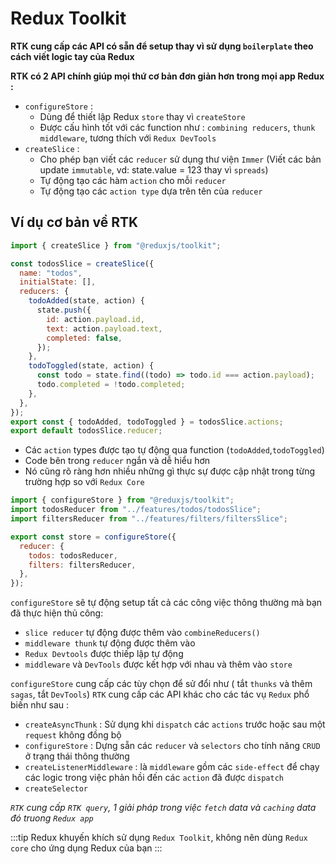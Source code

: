 # Redux Toolkit

**RTK cung cấp các API có sẵn để setup thay vì sử dụng `boilerplate` theo cách viết logic tay của Redux**

**RTK có 2 API chính giúp mọi thứ cơ bản đơn giản hơn trong mọi app Redux :**

- `configureStore` :
  - Dùng để thiết lập Redux `store` thay vì `createStore`
  - Được cấu hình tốt với các function như : `combining reducers`, `thunk middleware`, tương thích với `Redux DevTools `
- `createSlice` :
  - Cho phép bạn viết các `reducer` sử dụng thư viện `Immer` (Viết các bản update `immutable`, vd: state.value = 123 thay vì `spreads`)
  - Tự động tạo các hàm `action` cho mỗi `reducer`
  - Tự động tạo các `action type` dựa trên tên của `reducer`

## Ví dụ cơ bản về RTK

```js title=todosSlice.js
import { createSlice } from "@reduxjs/toolkit";

const todosSlice = createSlice({
  name: "todos",
  initialState: [],
  reducers: {
    todoAdded(state, action) {
      state.push({
        id: action.payload.id,
        text: action.payload.text,
        completed: false,
      });
    },
    todoToggled(state, action) {
      const todo = state.find((todo) => todo.id === action.payload);
      todo.completed = !todo.completed;
    },
  },
});
export const { todoAdded, todoToggled } = todosSlice.actions;
export default todosSlice.reducer;
```

- Các `action` types được tạo tự động qua function (`todoAdded`,`todoToggled`)
- Code bên trong `reducer` ngắn và dễ hiểu hơn
- Nó cũng rõ ràng hơn nhiều những gì thực sự được cập nhật trong từng trường hợp so với `Redux Core`

```js title=store.js
import { configureStore } from "@reduxjs/toolkit";
import todosReducer from "../features/todos/todosSlice";
import filtersReducer from "../features/filters/filtersSlice";

export const store = configureStore({
  reducer: {
    todos: todosReducer,
    filters: filtersReducer,
  },
});
```

`configureStore` sẽ tự động setup tất cả các công việc thông thường mà bạn đã thực hiện thủ công:

- `slice reducer` tự động được thêm vào `combineReducers()`
- `middleware thunk` tự động được thêm vào
- `Redux Devtools` được thiếp lập tự động
- `middleware` và `DevTools` được kết hợp với nhau và thêm vào `store`

`configureStore` cung cấp các tùy chọn để sử đổi như ( tắt `thunks` và thêm `sagas`, tắt `DevTools`)
`RTK` cung cấp các API khác cho các tác vụ `Redux` phổ biến như sau :

- `createAsyncThunk` : Sử dụng khi `dispatch` các `actions` trước hoặc sau một `request` không đồng bộ
- `configureStore` : Dựng sẵn các `reducer` và `selectors` cho tính năng `CRUD` ở trạng thái thông thường
- `createListenerMiddleware` : là `middleware` gồm các `side-effect` để chạy các logic trong việc phản hồi đến các `action` đã được `dispatch`
- `createSelector`

_`RTK` cung cấp `RTK query`, 1 giải pháp trong việc `fetch` data và `caching` data đó truong `Redux app`_

:::tip
Redux khuyến khích sử dụng `Redux Toolkit`, không nên dùng `Redux core` cho ứng dụng Redux của bạn
:::
